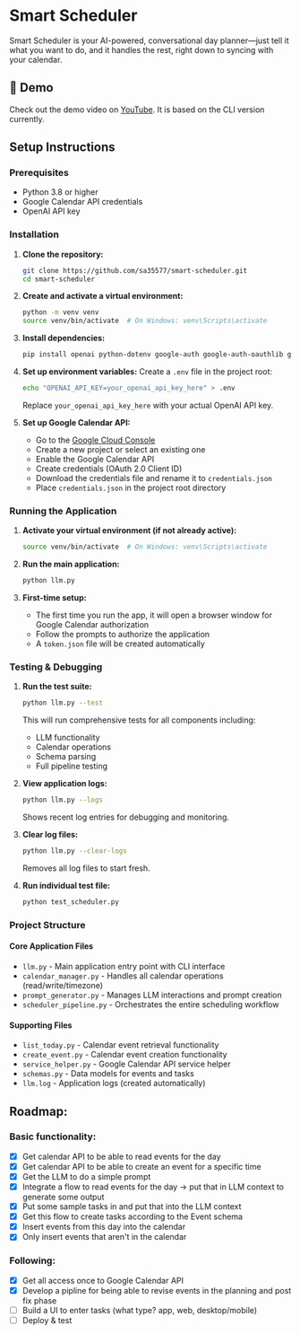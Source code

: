 # Smart Scheduler

Smart Scheduler is your AI-powered, conversational day planner—just tell it what you want to do, and it handles the rest, right down to syncing with your calendar.

## 🎥 Demo

Check out the demo video on [YouTube](https://youtu.be/5lxNRZoPjZU). It is based on the CLI version currently.

## Setup Instructions

### Prerequisites
- Python 3.8 or higher
- Google Calendar API credentials
- OpenAI API key

### Installation

1. **Clone the repository:**
   ```bash
   git clone https://github.com/sa35577/smart-scheduler.git
   cd smart-scheduler
   ```

2. **Create and activate a virtual environment:**
   ```bash
   python -m venv venv
   source venv/bin/activate  # On Windows: venv\Scripts\activate
   ```

3. **Install dependencies:**
   ```bash
   pip install openai python-dotenv google-auth google-auth-oauthlib google-auth-httplib2 google-api-python-client
   ```

4. **Set up environment variables:**
   Create a `.env` file in the project root:
   ```bash
   echo "OPENAI_API_KEY=your_openai_api_key_here" > .env
   ```
   Replace `your_openai_api_key_here` with your actual OpenAI API key.

5. **Set up Google Calendar API:**
   - Go to the [Google Cloud Console](https://console.cloud.google.com/)
   - Create a new project or select an existing one
   - Enable the Google Calendar API
   - Create credentials (OAuth 2.0 Client ID)
   - Download the credentials file and rename it to `credentials.json`
   - Place `credentials.json` in the project root directory

### Running the Application

1. **Activate your virtual environment (if not already active):**
   ```bash
   source venv/bin/activate  # On Windows: venv\Scripts\activate
   ```

2. **Run the main application:**
   ```bash
   python llm.py
   ```

3. **First-time setup:**
   - The first time you run the app, it will open a browser window for Google Calendar authorization
   - Follow the prompts to authorize the application
   - A `token.json` file will be created automatically

### Testing & Debugging

1. **Run the test suite:**
   ```bash
   python llm.py --test
   ```
   This will run comprehensive tests for all components including:
   - LLM functionality
   - Calendar operations
   - Schema parsing
   - Full pipeline testing

2. **View application logs:**
   ```bash
   python llm.py --logs
   ```
   Shows recent log entries for debugging and monitoring.

3. **Clear log files:**
   ```bash
   python llm.py --clear-logs
   ```
   Removes all log files to start fresh.

4. **Run individual test file:**
   ```bash
   python test_scheduler.py
   ```

### Project Structure

#### Core Application Files
- `llm.py` - Main application entry point with CLI interface
- `calendar_manager.py` - Handles all calendar operations (read/write/timezone)
- `prompt_generator.py` - Manages LLM interactions and prompt creation
- `scheduler_pipeline.py` - Orchestrates the entire scheduling workflow

#### Supporting Files
- `list_today.py` - Calendar event retrieval functionality
- `create_event.py` - Calendar event creation functionality
- `service_helper.py` - Google Calendar API service helper
- `schemas.py` - Data models for events and tasks
- `llm.log` - Application logs (created automatically)

## Roadmap:
### Basic functionality:
- [x] Get calendar API to be able to read events for the day
- [x] Get calendar API to be able to create an event for a specific time
- [x] Get the LLM to do a simple prompt
- [x] Integrate a flow to read events for the day -> put that in LLM context to generate some output
- [x] Put some sample tasks in and put that into the LLM context
- [x] Get this flow to create tasks according to the Event schema
- [x] Insert events from this day into the calendar
- [x] Only insert events that aren't in the calendar

### Following:
- [x] Get all access once to Google Calendar API
- [x] Develop a pipline for being able to revise events in the planning and post fix phase
- [ ] Build a UI to enter tasks (what type? app, web, desktop/mobile)
- [ ] Deploy & test
